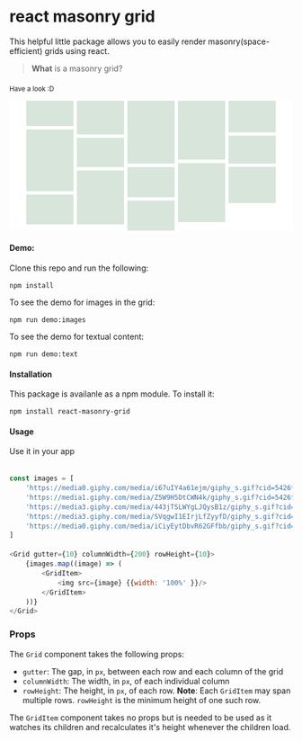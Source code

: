 # react masonry grid

This helpful little package allows you to easily render masonry(space-efficient) grids using react.

> **What** is a masonry grid?

<sub>Have a look :D</sub>

![masonry grid](docs/masonry.png)

#### Demo:

Clone this repo and run the following:

```shell
npm install
```

To see the demo for images in the grid:

```shell
npm run demo:images
```

To see the demo for textual content:

```shell
npm run demo:text
```

#### Installation

This package is availanle as a npm module. To install it:

```shell
npm install react-masonry-grid
```

#### Usage

Use it in your app

```js

const images = [
    'https://media0.giphy.com/media/i67uIY4a61ejm/giphy_s.gif?cid=5426f43fd0ed6f56dd3a69975ff92370ee725f8e98ab9028&rid=giphy_s.gif',
    'https://media1.giphy.com/media/Z5W9H5DtCWN4k/giphy_s.gif?cid=5426f43fd0ed6f56dd3a69975ff92370ee725f8e98ab9028&rid=giphy_s.gif',
    'https://media3.giphy.com/media/443jTSLWYgLJQysB1z/giphy_s.gif?cid=5426f43fd0ed6f56dd3a69975ff92370ee725f8e98ab9028&rid=giphy_s.gif',
    'https://media3.giphy.com/media/SVqgwI1EIrjLfZyyfD/giphy_s.gif?cid=5426f43fd0ed6f56dd3a69975ff92370ee725f8e98ab9028&rid=giphy_s.gif',
    'https://media0.giphy.com/media/iCiyEytDbvR62GFfbb/giphy_s.gif?cid=5426f43fd0ed6f56dd3a69975ff92370ee725f8e98ab9028&rid=giphy_s.gif'
]

<Grid gutter={10} columnWidth={200} rowHeight={10}>
    {images.map((image) => (
        <GridItem>
            <img src={image} {{width: '100%' }}/>
        </GridItem>
    ))}
</Grid>
```

### Props

The `Grid` component takes the following props:

- `gutter`: The gap, in `px`,  between each row and each column of the grid
- `columnWidth`: The width, in `px`, of each individual column
- `rowHeight`: The height, in `px`, of each row.
**Note**: Each `GridItem` may span multiple rows. `rowHeight` is the minimum height of one such row.

The `GridItem` component takes no props but is needed to be used as it watches its children and recalculates it's height whenever the children load.

